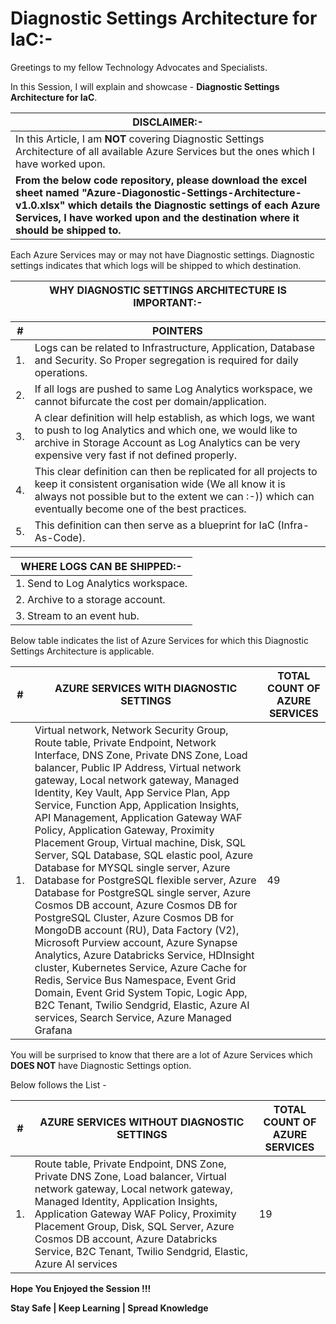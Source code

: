 # Diagnostic Settings Architecture for IaC:-

Greetings to my fellow Technology Advocates and Specialists.

In this Session, I will explain and showcase - __Diagnostic Settings Architecture for IaC__.

| __DISCLAIMER:-__ |
| --------- |
| In this Article, I am __NOT__ covering Diagnostic Settings Architecture of all available Azure Services but the ones which I have worked upon. |
| __From the below code repository, please download the excel sheet named "Azure-Diagonostic-Settings-Architecture-v1.0.xlsx" which details the Diagnostic settings of each Azure Services, I have worked upon and the destination where it should be shipped to.__ |

Each Azure Services may or may not have Diagnostic settings. Diagnostic settings indicates that which logs will be shipped to which destination.

| __WHY DIAGNOSTIC SETTINGS ARCHITECTURE IS IMPORTANT:-__ |
| --------- |

| __#__ | __POINTERS__ |
| --------- | --------- |
| 1. | Logs can be related to Infrastructure, Application, Database and Security. So Proper segregation is required for daily operations. |
| 2.  | If all logs are pushed to same Log Analytics workspace, we cannot bifurcate the cost per domain/application. |
| 3. | A clear definition will help establish, as which logs, we want to push to log Analytics and which one, we would like to archive in Storage Account as Log Analytics can be very expensive very fast if not defined properly. |
| 4. | This clear definition can then be replicated for all projects to keep it consistent organisation wide (We all know it is always not possible but to the extent we can :-)) which can eventually become one of the best practices. |
| 5. | This definition can then serve as a blueprint for IaC (Infra-As-Code). |

| __WHERE LOGS CAN BE SHIPPED:-__ |
| --------- |
| 1. Send to Log Analytics workspace. |
| 2. Archive to a storage account. |
| 3. Stream to an event hub. |

Below table indicates the list of Azure Services for which this Diagnostic Settings Architecture is applicable.

| __#__ | __AZURE SERVICES WITH DIAGNOSTIC SETTINGS__ |  __TOTAL COUNT OF AZURE SERVICES__ |
| --------- | --------- |  --------- |
| 1. | Virtual network, Network Security Group, Route table, Private Endpoint, Network Interface, DNS Zone, Private DNS Zone, Load balancer, Public IP Address, Virtual network gateway, Local network gateway, Managed Identity, Key Vault, App Service Plan, App Service, Function App, Application Insights, API Management, Application Gateway WAF Policy, Application Gateway, Proximity Placement Group, Virtual machine, Disk, SQL Server, SQL Database, SQL elastic pool, Azure Database for MYSQL single server, Azure Database for PostgreSQL flexible server, Azure Database for PostgreSQL single server, Azure Cosmos DB account, Azure Cosmos DB for PostgreSQL Cluster, Azure Cosmos DB for MongoDB account (RU), Data Factory (V2), Microsoft Purview account, Azure Synapse Analytics, Azure Databricks Service, HDInsight cluster, Kubernetes Service, Azure Cache for Redis, Service Bus Namespace, Event Grid Domain, Event Grid System Topic, Logic App, B2C Tenant, Twilio Sendgrid, Elastic, Azure AI services, Search Service, Azure Managed Grafana |  49 |

You will be surprised to know that there are a lot of Azure Services which __DOES NOT__ have Diagnostic Settings option. 

Below follows the List -

| __#__ | __AZURE SERVICES WITHOUT DIAGNOSTIC SETTINGS__ |  __TOTAL COUNT OF AZURE SERVICES__ |
| --------- | --------- |  --------- |
| 1. | Route table, Private Endpoint, DNS Zone, Private DNS Zone, Load balancer, Virtual network gateway, Local network gateway, Managed Identity, Application Insights, Application Gateway WAF Policy, Proximity Placement Group, Disk, SQL Server, Azure Cosmos DB account, Azure Databricks Service, B2C Tenant, Twilio Sendgrid, Elastic, Azure AI services |  19 |

__Hope You Enjoyed the Session !!!__

__Stay Safe | Keep Learning | Spread Knowledge__
